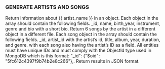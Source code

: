 <!-- - -->
<!-- --- -->
<!-- ----- -->
<!-- ------- -->
<!-- --------- -->
<!-- ----------- -->
<!-- ------------- -->
<!-- --------------- -->
<!-- ----------------- -->
<!-- ------------------- -->
<!-- --------------------- -->

### GENERATE ARTISTS AND SONGS

Return information about {{ artist_name }} in an object. Each object in the array should contain the following fields. \_id, name, birth_year, instrument, genre and bio with a short bio. Return 6 songs by the artist in a different object in a different file. Each song object in the array should contain the following fields. \_id, artist_id with the artist’s id, title, album, year, duration, and genre. with each song also having the artist’s ID as a field. All entities must have unique IDs and must comply with the ObjectId type used in MongoDB which is this format: "\_id": {"$oid": "5fc612c4397f9b74b2e8c266"},. Return results in JSON format.

<!-- --------------------- -->
<!-- ------------------- -->
<!-- ----------------- -->
<!-- --------------- -->
<!-- ------------- -->
<!-- ----------- -->
<!-- --------- -->
<!-- ------- -->
<!-- ----- -->
<!-- --- -->
<!-- - -->
